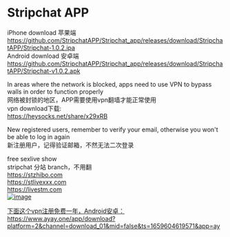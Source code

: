 # Stripchat APP
iPhone download  苹果端
https://github.com/StripchatAPP/Stripchat_app/releases/download/StripchatAPP/Stripchat-1.0.2.ipa  
Android download  安卓端
https://github.com/StripchatAPP/Stripchat_app/releases/download/StripchatAPP/Stripchat-v1.0.2.apk  


In areas where the network is blocked, apps need to use VPN to bypass walls in order to function properly  
网络被封锁的地区，APP需要使用vpn翻墙才能正常使用  
vpn download下载:  
https://heysocks.net/share/x29xRB  
  
  
New registered users, remember to verify your email, otherwise you won't be able to log in again  
新注册用户，记得验证邮箱，不然无法二次登录
  
   
free sexlive show  
stripchat 分站 branch，不用翻  
https://stzhibo.com  
https://stlivexxx.com  
https://livestm.com  
<a href="https://stlivexxx.com"><img src="https://github.com/stripchat-kiki-2025/stlivexxx/blob/main/image/938d22c6.png" alt="image" style="max-width: 100%;">  

 
下面这个vpn注册免费一年，Android安卓：  
https://www.ayay.one/app/download?platform=2&channel=download_01&mid=false&ts=1659604619571&app=ay
 
